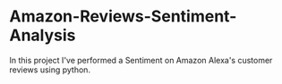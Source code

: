 # Amazon-Reviews-Sentiment-Analysis
In this project I've performed a Sentiment on Amazon Alexa's customer reviews using python.
